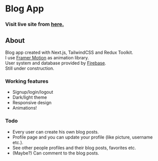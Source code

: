 # Blog App

### Visit live site from [here.](https://emre-blog.vercel.app/)

## About

Blog app created with Next.js, TailwindCSS and Redux Toolkit.<br />
I use [Framer Motion](https://www.framer.com/developers/) as animation library.<br />
User system and database provided by [Firebase](https://firebase.google.com/).<br />
Still under construction.

### Working features

- Signup/login/logout
- Dark/light theme
- Responsive design
- Animations!

### Todo

- Every user can create his own blog posts.
- Profile page and you can update your profile (like picture, username etc.).
- See other people profiles and their blog posts, favorites etc.
- (Maybe?) Can comment to the blog posts.
